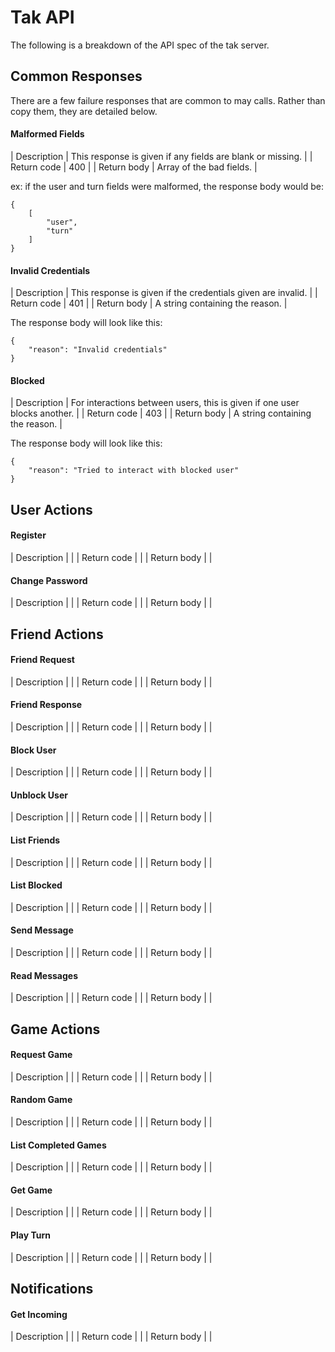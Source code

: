 Tak API
=======

The following is a breakdown of the API spec of the tak server.

Common Responses
----------------

There are a few failure responses that are common to may calls.
Rather than copy them, they are detailed below.

#### Malformed Fields

| Description | This response is given if any fields are blank or missing.                  |
| Return code | 400                                                                         |
| Return body | Array of the bad fields.                                                    |

ex: if the user and turn fields were malformed, the response body would be:

    {
        [
            "user",
            "turn"
        ]
    }

#### Invalid Credentials

| Description | This response is given if the credentials given are invalid.                |
| Return code | 401                                                                         |
| Return body | A string containing the reason.                                             |

The response body will look like this:

    {
        "reason": "Invalid credentials"
    }

#### Blocked

| Description | For interactions between users, this is given if one user blocks another.   |
| Return code | 403                                                                         |
| Return body | A string containing the reason.                                             |

The response body will look like this:

    {
        "reason": "Tried to interact with blocked user"
    }

User Actions
------------

#### Register

| Description |                                                                             |
| Return code |                                                                             |
| Return body |                                                                             |

#### Change Password

| Description |                                                                             |
| Return code |                                                                             |
| Return body |                                                                             |

Friend Actions
--------------

#### Friend Request

| Description |                                                                             |
| Return code |                                                                             |
| Return body |                                                                             |

#### Friend Response

| Description |                                                                             |
| Return code |                                                                             |
| Return body |                                                                             |

#### Block User

| Description |                                                                             |
| Return code |                                                                             |
| Return body |                                                                             |

#### Unblock User

| Description |                                                                             |
| Return code |                                                                             |
| Return body |                                                                             |

#### List Friends

| Description |                                                                             |
| Return code |                                                                             |
| Return body |                                                                             |

#### List Blocked

| Description |                                                                             |
| Return code |                                                                             |
| Return body |                                                                             |

#### Send Message

| Description |                                                                             |
| Return code |                                                                             |
| Return body |                                                                             |

#### Read Messages

| Description |                                                                             |
| Return code |                                                                             |
| Return body |                                                                             |

Game Actions
------------

#### Request Game

| Description |                                                                             |
| Return code |                                                                             |
| Return body |                                                                             |

#### Random Game

| Description |                                                                             |
| Return code |                                                                             |
| Return body |                                                                             |

#### List Completed Games

| Description |                                                                             |
| Return code |                                                                             |
| Return body |                                                                             |

#### Get Game

| Description |                                                                             |
| Return code |                                                                             |
| Return body |                                                                             |

#### Play Turn

| Description |                                                                             |
| Return code |                                                                             |
| Return body |                                                                             |

Notifications
-------------

#### Get Incoming

| Description |                                                                             |
| Return code |                                                                             |
| Return body |                                                                             |
